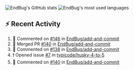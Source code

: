 ![EndBug's GitHub stats](https://github-readme-stats.vercel.app/api?username=endbug&show_icons=true)
![EndBug's most used languages](https://github-readme-stats.vercel.app/api/top-langs/?username=endbug&layout=compact)

## ⚡ Recent Activity

<!--START_SECTION:activity-->
1. 💬 Commented on [#146](https://github.com//EndBug/add-and-commit/issues/146) in [EndBug/add-and-commit](https://github.com//EndBug/add-and-commit)
2. 🎉 Merged PR [#140](https://github.com//EndBug/add-and-commit/pull/140) in [EndBug/add-and-commit](https://github.com//EndBug/add-and-commit)
3. 💬 Commented on [#138](https://github.com//EndBug/add-and-commit/issues/138) in [EndBug/add-and-commit](https://github.com//EndBug/add-and-commit)
4. ❗️ Opened issue [#7](https://github.com//typicode/husky-4-to-5/issues/7) in [typicode/husky-4-to-5](https://github.com//typicode/husky-4-to-5)
5. 💬 Commented on [#140](https://github.com//EndBug/add-and-commit/issues/140) in [EndBug/add-and-commit](https://github.com//EndBug/add-and-commit)
<!--END_SECTION:activity-->
